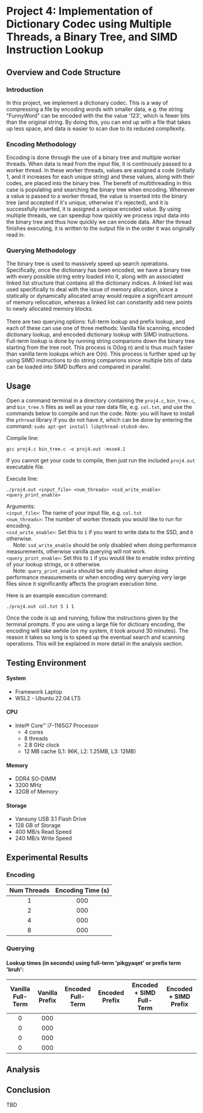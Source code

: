 # Project 4: Implementation of Dictionary Codec using Multiple Threads, a Binary Tree, and SIMD Instruction Lookup
## Overview and Code Structure
### Introduction
In this project, we implement a dictionary codec. This is a way of compressing a file by encoding words with smaller data,
e.g. the string "FunnyWord" can be encoded with the the value '123', which is fewer bits than the original string. By doing this,
you can end up with a file that takes up less space, and data is easier to scan due to its reduced compllexity.

### Encoding Methodology
Encoding is done through the use of a binary tree and multiple worker threads. When data is read from the input file, it is 
continously passed to a worker thread. In these worker threads, values are assigned a code (initially 1, and it increases
for each unique string) and these values, along with their codes, are placed into the binary tree. The benefit of multithreading
in this case is populating and searching the binary tree when encoding. Whenever a value is passed to a worker thread, the value
is inserted into the binary tree (and accepted if it's unique, otherwise it's rejected), and it is successfully inserted, it is
assigned a unique encoded value. By using multiple threads, we can speedup how quickly we process input data into the binary tree
and thus how quickly we can encode data. After the thread finishes executing, it is written to the output file in the order it was
originally read in.

### Querying Methodology
The binary tree is used to massively speed up search operations. Specifically, once the dictionary has been encoded, we have a binary tree with every possible string entry loaded into it, along with an associated linked list structure that contains all the dictionary indices. A linked list was used specifically to deal with the issue of memory allocation, since a statically or dynamically allocated array would require a significant amount of memory rellocation, whereas a linked list can constantly add new points to newly allocated memory blocks. <br> <br>
There are two querying options: full-term lookup and prefix lookup, and each of these can use one of three methods: Vanilla file scanning, encoded dictionary lookup, and encoded dictionary lookup with SIMD instructions. Full-term lookup is done by running string comparions down the binary tree starting from the tree root. This process is O(log n) and is thus much faster than vanilla term lookups which are O(n). This process is further sped up by using SIMD instructions to do string comparions since multiple bits of data can be loaded into SIMD buffers and compared in parallel.

## Usage
Open a command terminal in a directory containing the `proj4.c`, `bin_tree.c`, and `bin_tree.h` files as well as your raw data file, e.g. `col.txt`, and use the commands below to compile and run the code. Note: you will have to install the `pthread` library if you do not have it, which can be done by entering the command: `sudo apt-get install libpthread-stubs0-dev`.

Compile line:
```
gcc proj4.c bin_tree.c -o proj4.out -msse4.1
```
If you cannot get your code to compile, then just run the included `proj4.out` executable file.

Execute line:
```
./proj4.out <input_file> <num_threads> <ssd_write_enable> <query_print_enable>
```
Arguments:<br>
`<input_file>`: The name of your input file, e.g. `col.txt`<br>
`<num_threads>`: The number of worker threads you would like to run for encoding.<br>
`<ssd_write_enable>`: Set this to `1` if you want to write data to the SSD, and `0` otherwise. <br>
&emsp; Note: `ssd_write_enable` should be only disabled when doing performance measurements, otherwise vanilla querying will not work. <br>
`<query_print_enable>`: Set this to `1` if you would like to enable index printing of your lookup strings, or `0` otherwise. <br>
&emsp; Note: `query_print_enable` should be only disabled when doing performance measurements or when encoding very querying very  large files since it significantly affects the program execution time.<br>

Here is an example execution command:
```
./proj4.out col.txt 5 1 1
```

Once the code is up and running, follow the instructions given by the terminal prompts. If you are using a large file for dictioary encoding, the encoding will take awhile (on my system, it took around 30 minutes). The reason it takes so long is to speed up the eventual search and scanning operations. This will be explained in more detail in the analysis section.

## Testing Environment
#### System
* Framework Laptop
* WSL2 - Ubuntu 22.04 LTS

#### CPU
* Intel® Core™ i7-1165G7 Processor
  - 4 cores
  - 8 threads
  - 2.8 GHz clock
  - 12 MB cache (L1: 96K, L2: 1.25MB, L3: 12MB)
  
#### Memory
* DDR4 SO-DIMM
* 3200 MHz
* 32GB of Memory

#### Storage
* Vansuny USB 3.1 Flash Drive
* 128 GB of Storage
* 400 MB/s Read Speed
* 240 MB/s Write Speed


## Experimental Results
### Encoding
| Num Threads | Encoding Time \(s\) |
|:-----------:|:-------------------:|
| 1           | 000                 |
| 2           | 000                 |
| 4           | 000                 |
| 8           | 000                 |

### Querying
#### Lookup times \(in seconds\) using full-term 'pikgyaqet' or prefix term 'bruh': <br>
| Vanilla Full-Term | Vanilla Prefix | Encoded Full-Term | Encoded Prefix | Encoded + SIMD Full-Term | Encoded + SIMD Prefix |
|:-----------------:|:--------------:|:-----------------:|:--------------:|:------------------------:|:---------------------:|
| 0                 | 000            |                   |                |                          |                       |
| 0                 | 000            |                   |                |                          |                       |
| 0                 | 000            |                   |                |                          |                       |
| 0                 | 000            |                   |                |                          |                       |

## Analysis


## Conclusion
TBD
